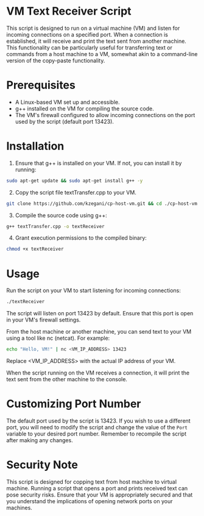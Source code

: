# VM Text Receiver Script

This script is designed to run on a virtual machine (VM) and listen for incoming connections on a specified port. When a connection is established, it will receive and print the text sent from another machine. This functionality can be particularly useful for transferring text or commands from a host machine to a VM, somewhat akin to a command-line version of the copy-paste functionality.

# Prerequisites

- A Linux-based VM set up and accessible.
- g++ installed on the VM for compiling the source code.
- The VM's firewall configured to allow incoming connections on the port used by the script (default port 13423).

# Installation

1. Ensure that g++ is installed on your VM. If not, you can install it by running:

```bash
sudo apt-get update && sudo apt-get install g++ -y
```

2. Copy the script file textTransfer.cpp to your VM.

```bash
git clone https://github.com/kzegani/cp-host-vm.git && cd ./cp-host-vm
```

3. Compile the source code using g++:

```bash
g++ textTransfer.cpp -o textReceiver
```

4. Grant execution permissions to the compiled binary:

```bash
chmod +x textReceiver
```

# Usage

Run the script on your VM to start listening for incoming connections:

```bash
./textReceiver
```

The script will listen on port 13423 by default. Ensure that this port is open in your VM's firewall settings.

From the host machine or another machine, you can send text to your VM using a tool like nc (netcat). For example:

```bash
echo "Hello, VM!" | nc <VM_IP_ADDRESS> 13423
```

Replace <VM_IP_ADDRESS> with the actual IP address of your VM.

When the script running on the VM receives a connection, it will print the text sent from the other machine to the console.

# Customizing Port Number

The default port used by the script is 13423. If you wish to use a different port, you will need to modify the script and change the value of the `Port` variable to your desired port number. Remember to recompile the script after making any changes.

# Security Note

This script is designed for copping text from host machine to virtual machine. Running a script that opens a port and prints received text can pose security risks. Ensure that your VM is appropriately secured and that you understand the implications of opening network ports on your machines.